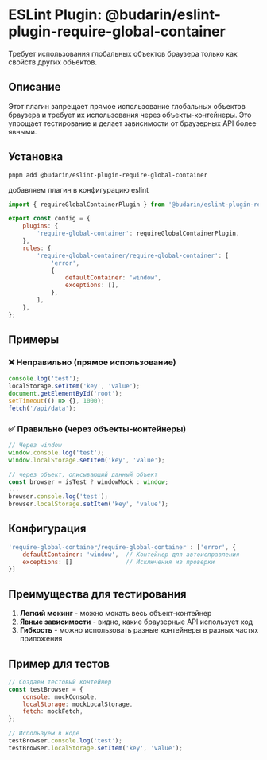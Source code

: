 # ESLint Plugin: @budarin/eslint-plugin-require-global-container

Требует использования глобальных объектов браузера только как свойств других объектов.

## Описание

Этот плагин запрещает прямое использование глобальных объектов браузера и требует их использования через объекты-контейнеры. Это упрощает тестирование и делает зависимости от браузерных API более явными.

## Установка

```
pnpm add @budarin/eslint-plugin-require-global-container
```

добавляем плагин в конфигурацию eslint

```js
import { requireGlobalContainerPlugin } from '@budarin/eslint-plugin-require-global-container';

export const сonfig = {
    plugins: {
        'require-global-container': requireGlobalContainerPlugin,
    },
    rules: {
        'require-global-container/require-global-container': [
            'error',
            {
                defaultContainer: 'window',
                exceptions: [],
            },
        ],
    },
};
```

## Примеры

### ❌ Неправильно (прямое использование)

```javascript
console.log('test');
localStorage.setItem('key', 'value');
document.getElementById('root');
setTimeout(() => {}, 1000);
fetch('/api/data');
```

### ✅ Правильно (через объекты-контейнеры)

```javascript
// Через window
window.console.log('test');
window.localStorage.setItem('key', 'value');

// через объект, описывающий данный объект
const browser = isTest ? windowMock : window;
...
browser.console.log('test');
browser.localStorage.setItem('key', 'value');
```

## Конфигурация

```javascript
'require-global-container/require-global-container': ['error', {
    defaultContainer: 'window',  // Контейнер для автоисправления
    exceptions: []               // Исключения из проверки
}]
```

## Преимущества для тестирования

1. **Легкий мокинг** - можно мокать весь объект-контейнер
2. **Явные зависимости** - видно, какие браузерные API использует код
3. **Гибкость** - можно использовать разные контейнеры в разных частях приложения

## Пример для тестов

```javascript
// Создаем тестовый контейнер
const testBrowser = {
    console: mockConsole,
    localStorage: mockLocalStorage,
    fetch: mockFetch,
};

// Используем в коде
testBrowser.console.log('test');
testBrowser.localStorage.setItem('key', 'value');
```
